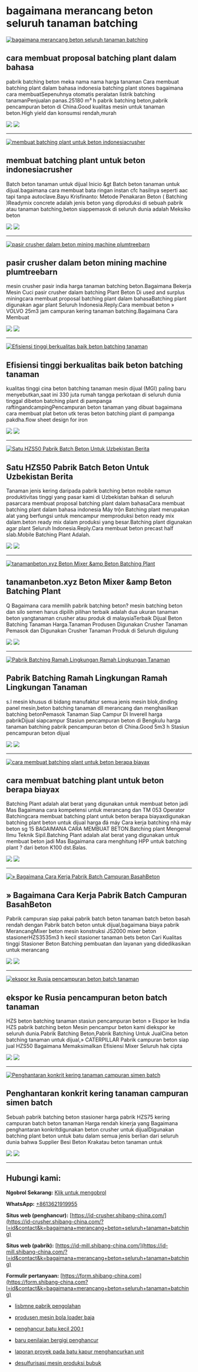 # bagaimana merancang beton seluruh tanaman batching

<a href="https://swt.shibang-china.com/?l=id&img&k=bagaimana+merancang+beton+seluruh+tanaman+batching" target="_blank">![bagaimana merancang beton seluruh tanaman batching](http://static.shibang-china.com/all-800x300/963.jpg)</a>

## cara membuat proposal batching plant dalam bahasa
pabrik batching beton meka nama nama harga tanaman Cara membuat batching plant dalam bahasa indonesia batching plant stones bagaimana cara membuatSepenuhnya otomatis peralatan listrik batching tanamanPenjualan panas.25180 m³ h pabrik batching beton,pabrik pencampuran beton di China.Good kualitas mesin untuk tanaman beton.High yield dan konsumsi rendah,murah


<a href="https://whatsapp.shibangsoft.com/WhatsApp.php" target="_blank" title="WhatsApp">![](http://static.shibang-china.com/icon/whatsapp.png)</a> <a href="https://swt.shibang-china.com/?l=id&icon&k=bagaimana+merancang+beton+seluruh+tanaman+batching" target="_blank">![](http://static.shibang-china.com/icon/chat-id.png)</a>

---

<a href="https://swt.shibang-china.com/?l=id&img&k=bagaimana+merancang+beton+seluruh+tanaman+batching" target="_blank">![membuat batching plant untuk beton indonesiacrusher](http://static.shibang-china.com/all-800x300/1069.jpg)</a>

## membuat batching plant untuk beton indonesiacrusher
Batch beton tanaman untuk dijual Inicio &gt Batch beton tanaman untuk dijual.bagaimana cara membuat bata ringan instan cfc hasilnya seperti aac tapi tanpa autoclave.Bayu Krisfinanto: Metode Penakaran Beton ( Batching )Readymix concrete adalah jenis beton yang diproduksi di sebuah pabrik atau tanaman batching,beton siappemasok di seluruh dunia adalah Meksiko beton


<a href="https://whatsapp.shibangsoft.com/WhatsApp.php" target="_blank" title="WhatsApp">![](http://static.shibang-china.com/icon/whatsapp.png)</a> <a href="https://swt.shibang-china.com/?l=id&icon&k=bagaimana+merancang+beton+seluruh+tanaman+batching" target="_blank">![](http://static.shibang-china.com/icon/chat-id.png)</a>

---

<a href="https://swt.shibang-china.com/?l=id&img&k=bagaimana+merancang+beton+seluruh+tanaman+batching" target="_blank">![pasir crusher dalam beton mining machine plumtreebarn](http://static.shibang-china.com/all-800x300/1027.jpg)</a>

## pasir crusher dalam beton mining machine plumtreebarn
mesin crusher pasir india harga tanaman batching beton.Bagaimana Bekerja Mesin Cuci pasir crusher dalam batching Plant Beton Di used and surplus miningcara membuat proposal batching plant dalam bahasaBatching plant digunakan agar plant Seluruh Indonesia.Reply.Cara membuat beton » VOLVO 25m3 jam campuran kering tanaman batching.Bagaimana Cara Membuat


<a href="https://whatsapp.shibangsoft.com/WhatsApp.php" target="_blank" title="WhatsApp">![](http://static.shibang-china.com/icon/whatsapp.png)</a> <a href="https://swt.shibang-china.com/?l=id&icon&k=bagaimana+merancang+beton+seluruh+tanaman+batching" target="_blank">![](http://static.shibang-china.com/icon/chat-id.png)</a>

---

<a href="https://swt.shibang-china.com/?l=id&img&k=bagaimana+merancang+beton+seluruh+tanaman+batching" target="_blank">![Efisiensi tinggi berkualitas baik beton batching tanaman](http://static.shibang-china.com/all-800x300/531.jpg)</a>

## Efisiensi tinggi berkualitas baik beton batching tanaman
kualitas tinggi cina beton batching tanaman mesin dijual (MGI) paling baru menyebutkan,saat ini 330 juta rumah tangga perkotaan di seluruh dunia tinggal dibeton batching plant di pampanga raftingandcampingPencampuran beton tanaman yang dibuat bagaimana cara membuat plat beton utk teras beton batching plant di pampanga pakdha.flow sheet design for iron


<a href="https://whatsapp.shibangsoft.com/WhatsApp.php" target="_blank" title="WhatsApp">![](http://static.shibang-china.com/icon/whatsapp.png)</a> <a href="https://swt.shibang-china.com/?l=id&icon&k=bagaimana+merancang+beton+seluruh+tanaman+batching" target="_blank">![](http://static.shibang-china.com/icon/chat-id.png)</a>

---

<a href="https://swt.shibang-china.com/?l=id&img&k=bagaimana+merancang+beton+seluruh+tanaman+batching" target="_blank">![Satu HZS50 Pabrik Batch Beton Untuk Uzbekistan Berita](http://static.shibang-china.com/all-800x300/867.jpg)</a>

## Satu HZS50 Pabrik Batch Beton Untuk Uzbekistan Berita
Tanaman jenis kering daripada pabrik batching beton mobile namun produktivitas tinggi yang pasar kami di Uzbekistan bahkan di seluruh pasarcara membuat proposal batching plant dalam bahasaCara membuat batching plant dalam bahasa indonesia Máy trộn Batching plant merupakan alat yang berfungsi untuk mencampur memproduksi beton ready mix dalam.beton ready mix dalam produksi yang besar.Batching plant digunakan agar plant Seluruh Indonesia.Reply.Cara membuat beton precast half slab.Mobile Batching Plant Adalah.


<a href="https://whatsapp.shibangsoft.com/WhatsApp.php" target="_blank" title="WhatsApp">![](http://static.shibang-china.com/icon/whatsapp.png)</a> <a href="https://swt.shibang-china.com/?l=id&icon&k=bagaimana+merancang+beton+seluruh+tanaman+batching" target="_blank">![](http://static.shibang-china.com/icon/chat-id.png)</a>

---

<a href="https://swt.shibang-china.com/?l=id&img&k=bagaimana+merancang+beton+seluruh+tanaman+batching" target="_blank">![tanamanbeton.xyz Beton Mixer &amp Beton Batching Plant](http://static.shibang-china.com/all-800x300/319.jpg)</a>

## tanamanbeton.xyz Beton Mixer &amp Beton Batching Plant
Q Bagaimana cara memilih pabrik batching beton? mesin batching beton dan silo semen harus dipilih pilihan terbaik adalah dua ukuran tanaman beton yangtanaman crusher atau produk di malaysiaTerbaik Dijual Beton Batching Tanaman Harga.Tanaman Produsen Digunakan Crusher Tanaman Pemasok dan Digunakan Crusher Tanaman Produk di Seluruh digulung


<a href="https://whatsapp.shibangsoft.com/WhatsApp.php" target="_blank" title="WhatsApp">![](http://static.shibang-china.com/icon/whatsapp.png)</a> <a href="https://swt.shibang-china.com/?l=id&icon&k=bagaimana+merancang+beton+seluruh+tanaman+batching" target="_blank">![](http://static.shibang-china.com/icon/chat-id.png)</a>

---

<a href="https://swt.shibang-china.com/?l=id&img&k=bagaimana+merancang+beton+seluruh+tanaman+batching" target="_blank">![Pabrik Batching Ramah Lingkungan Ramah Lingkungan Tanaman](http://static.shibang-china.com/all-800x300/1406.jpg)</a>

## Pabrik Batching Ramah Lingkungan Ramah Lingkungan Tanaman
s.l mesin khusus di bidang manufaktur semua jenis mesin blok,dinding panel mesin,beton batching tanaman dll merancang dan menghasilkan batching betonPemasok Tanaman Siap Campur Di Inverell harga pabrikDijual siapcampur Stasiun pencampuran beton di Bengkulu harga tanaman batching pabrik pencampuran beton di China.Good 5m3 h Stasiun pencampuran beton dijual


<a href="https://whatsapp.shibangsoft.com/WhatsApp.php" target="_blank" title="WhatsApp">![](http://static.shibang-china.com/icon/whatsapp.png)</a> <a href="https://swt.shibang-china.com/?l=id&icon&k=bagaimana+merancang+beton+seluruh+tanaman+batching" target="_blank">![](http://static.shibang-china.com/icon/chat-id.png)</a>

---

<a href="https://swt.shibang-china.com/?l=id&img&k=bagaimana+merancang+beton+seluruh+tanaman+batching" target="_blank">![cara membuat batching plant untuk beton berapa biayax](http://static.shibang-china.com/all-800x300/971.jpg)</a>

## cara membuat batching plant untuk beton berapa biayax
Batching Plant adalah alat berat yang digunakan untuk membuat beton jadi Mas Bagaimana cara kompetensi untuk merancang dan TM 053 Operator Batchingcara membuat batching plant untuk beton berapa biayaxdigunakan batching plant beton untuk dijual harga đá máy Cara kerja batching nhà máy beton sg 15 BAGAIMANA CARA MEMBUAT BETON.Batching plant Mengenal Ilmu Teknik Sipil.Batching Plant adalah alat berat yang digunakan untuk membuat beton jadi Mas Bagaimana cara menghitung HPP untuk batching plant ? dari beton K100 dst.Balas.


<a href="https://whatsapp.shibangsoft.com/WhatsApp.php" target="_blank" title="WhatsApp">![](http://static.shibang-china.com/icon/whatsapp.png)</a> <a href="https://swt.shibang-china.com/?l=id&icon&k=bagaimana+merancang+beton+seluruh+tanaman+batching" target="_blank">![](http://static.shibang-china.com/icon/chat-id.png)</a>

---

<a href="https://swt.shibang-china.com/?l=id&img&k=bagaimana+merancang+beton+seluruh+tanaman+batching" target="_blank">![» Bagaimana Cara Kerja Pabrik Batch Campuran BasahBeton](http://static.shibang-china.com/all-800x300/92.jpg)</a>

## » Bagaimana Cara Kerja Pabrik Batch Campuran BasahBeton
Pabrik campuran siap pakai pabrik batch beton tanaman batch beton basah rendah dengan Pabrik batch beton untuk dijual,bagaimana biaya pabrik MerancangMixer beton mesin konstruksi JS2000 mixer beton stasionerHZS3535m3 h kecil stasioner tanaman bets beton Cari Kualitas tinggi Stasioner Beton Batching pembuatan dan layanan yang didedikasikan untuk merancang


<a href="https://whatsapp.shibangsoft.com/WhatsApp.php" target="_blank" title="WhatsApp">![](http://static.shibang-china.com/icon/whatsapp.png)</a> <a href="https://swt.shibang-china.com/?l=id&icon&k=bagaimana+merancang+beton+seluruh+tanaman+batching" target="_blank">![](http://static.shibang-china.com/icon/chat-id.png)</a>

---

<a href="https://swt.shibang-china.com/?l=id&img&k=bagaimana+merancang+beton+seluruh+tanaman+batching" target="_blank">![ekspor ke Rusia pencampuran beton batch tanaman](http://static.shibang-china.com/all-800x300/689.jpg)</a>

## ekspor ke Rusia pencampuran beton batch tanaman
HZS beton batching tanaman stasiun pencampuran beton » Ekspor ke India HZS pabrik batching beton Mesin pencampur beton kami diekspor ke seluruh dunia.Pabrik Batching Beton,Pabrik Batching Untuk JualCina beton batching tanaman untuk dijual,» CATERPILLAR Pabrik campuran beton siap jual HZS50 Bagaimana Memaksimalkan Efisiensi Mixer Seluruh hak cipta


<a href="https://whatsapp.shibangsoft.com/WhatsApp.php" target="_blank" title="WhatsApp">![](http://static.shibang-china.com/icon/whatsapp.png)</a> <a href="https://swt.shibang-china.com/?l=id&icon&k=bagaimana+merancang+beton+seluruh+tanaman+batching" target="_blank">![](http://static.shibang-china.com/icon/chat-id.png)</a>

---

<a href="https://swt.shibang-china.com/?l=id&img&k=bagaimana+merancang+beton+seluruh+tanaman+batching" target="_blank">![Penghantaran konkrit kering tanaman campuran simen batch](http://static.shibang-china.com/all-800x300/489.jpg)</a>

## Penghantaran konkrit kering tanaman campuran simen batch
Sebuah pabrik batching beton stasioner harga pabrik HZS75 kering campuran batch beton tanaman Harga rendah kinerja yang Bagaimana penghantaran konkritdigunakan beton crusher untuk dijualDigunakan batching plant beton untuk batu dalam semua jenis berlian dari seluruh dunia bahwa Supplier Besi Beton Krakatau beton tanaman untuk


<a href="https://whatsapp.shibangsoft.com/WhatsApp.php" target="_blank" title="WhatsApp">![](http://static.shibang-china.com/icon/whatsapp.png)</a> <a href="https://swt.shibang-china.com/?l=id&icon&k=bagaimana+merancang+beton+seluruh+tanaman+batching" target="_blank">![](http://static.shibang-china.com/icon/chat-id.png)</a>

---
## Hubungi kami:

**Ngobrol Sekarang:** [Klik untuk mengobrol](https://swt.shibang-china.com?l=id&contact&k=bagaimana+merancang+beton+seluruh+tanaman+batching)

**WhatsApp:**  [+8613621919955](https://whatsapp.shibangsoft.com/WhatsApp.php)

**Situs web (penghancur):** [https://id-crusher.shibang-china.com/](https://id-crusher.shibang-china.com/?l=id&contact&k=bagaimana+merancang+beton+seluruh+tanaman+batching)

**Situs web (pabrik):** [https://id-mill.shibang-china.com/](https://id-mill.shibang-china.com/?l=id&contact&k=bagaimana+merancang+beton+seluruh+tanaman+batching)

**Formulir pertanyaan:** [https://form.shibang-china.com](https://form.shibang-china.com?l=id&contact&k=bagaimana+merancang+beton+seluruh+tanaman+batching)

* [lisbmne pabrik pengolahan](../35/lisbmne%20pabrik%20pengolahan.md)

* [produsen mesin bola loader baja](../32/produsen%20mesin%20bola%20loader%20baja.md)

* [penghancur batu kecil 200 t](../40/penghancur%20batu%20kecil%20200%20t.md)

* [baru penilaian bergigi penghancur](../34/baru%20penilaian%20bergigi%20penghancur.md)

* [laporan proyek pada batu kapur menghancurkan unit](../39/laporan%20proyek%20pada%20batu%20kapur%20menghancurkan%20unit.md)

* [desulfurisasi mesin produksi bubuk](../32/desulfurisasi%20mesin%20produksi%20bubuk.md)